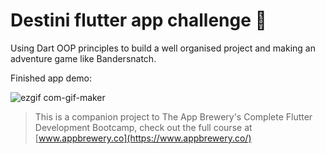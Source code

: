 

# Destini flutter app challenge 🤔

Using Dart OOP principles to build a well organised project and making an adventure game like Bandersnatch.

Finished app demo:

![ezgif com-gif-maker](https://user-images.githubusercontent.com/22214915/118186960-a25e6780-b43e-11eb-90ce-9719ea8b8deb.gif)


>This is a companion project to The App Brewery's Complete Flutter Development Bootcamp, check out the full course at [www.appbrewery.co](https://www.appbrewery.co/)
